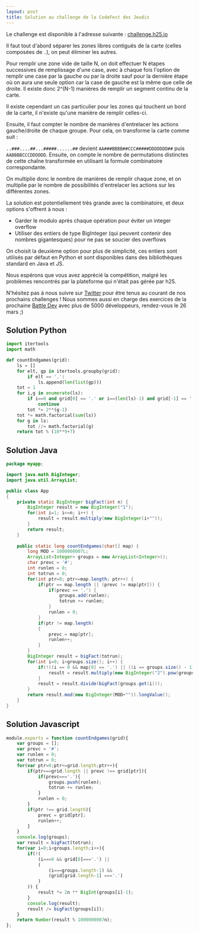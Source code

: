 ```yaml
---
layout: post
title: Solution au challenge de la CodeFest des Jeudis
---
```


Le challenge est disponible à l'adresse suivante : [challenge.h25.io](https://challenge.h25.io)

Il faut tout d'abord séparer les zones libres contiguës de la carte (celles composées de `.`), on peut éliminer les autres.

Pour remplir une zone vide de taille N, on doit effectuer N étapes successives de remplissage d'une case, avec à chaque fois l'option de remplir une case par la gauche ou par la droite sauf pour la dernière étape où on aura une seule option car la case de gauche est la même que celle de droite. Il existe donc 2^(N-1) manières de remplir un segment continu de la carte.

Il existe cependant un cas particulier pour les zones qui touchent un bord de la carte, il n'existe qu'une manière de remplir celles-ci.

Ensuite, il faut compter le nombre de manières d'entrelacer les actions gauche/droite de chaque groupe. Pour cela, on transforme la carte comme suit :

`..###....##...#####......##` devient `AA###BBBB##CCC#####DDDDDDD##` puis `AABBBBCCCDDDDDD`. Ensuite, on compte le nombre de permutations distinctes de cette chaîne transformée en utilisant la formule combinatoire correspondante.

On multiplie donc le nombre de manières de remplir chaque zone, et on multiplie par le nombre de possibilités d'entrelacer les actions sur les différentes zones.

La solution est potentiellement très grande avec la combinatoire, et deux options s'offrent à nous :

- Garder le modulo après chaque opération pour éviter un integer overflow
- Utiliser des entiers de type BigInteger (qui peuvent contenir des nombres gigantesques) pour ne pas se soucier des overflows

On choisit la deuxième option pour plus de simplicité, ces entiers sont utilisés par défaut en Python et sont disponibles dans des bibliothèques standard en Java et JS.

Nous espérons que vous avez apprécié la compétition, malgré les problèmes rencontrés par la plateforme qui n'était pas gérée par h25.

N'hésitez pas à nous suivre sur [Twitter](https://twitter.com/h25io) pour être tenus au courant de nos prochains challenges ! Nous sommes aussi en charge des exercices de la prochaine [Battle Dev](https://battledev.blogdumoderateur.com/) avec plus de 5000 développeurs, rendez-vous le 26 mars ;)

## Solution Python

```python
import itertools
import math

def countEndgames(grid):
    ls = []
    for elt, gp in itertools.groupby(grid):
        if elt == '.':
            ls.append(len(list(gp)))
    tot = 1
    for i,g in enumerate(ls):
        if i==0 and grid[0] == '.' or i==(len(ls)-1) and grid[-1] == '.':
            continue
        tot *= 2**(g-1)
    tot *= math.factorial(sum(ls))
    for g in ls:
        tot //= math.factorial(g)
    return tot % (10**9+7)
```

## Solution Java

```java
package myapp;

import java.math.BigInteger;
import java.util.ArrayList;

public class App
{
	private static BigInteger bigFact(int n) {
		BigInteger result = new BigInteger("1");
		for(int i=1; i<=n; i++) {
			result = result.multiply(new BigInteger(i+""));
		}
		return result;
	}
	
    public static long countEndgames(char[] map) {
		long MOD = 1000000007L;
		ArrayList<Integer> groups = new ArrayList<Integer>();
		char prevc = '#';
		int runlen = 0;
		int totrun = 0;
		for(int ptr=0; ptr<=map.length; ptr++) {
			if(ptr == map.length || (prevc != map[ptr])) {
				if(prevc == '.') {
					groups.add(runlen);
					totrun += runlen;
				}
				runlen = 0;
			}
			if(ptr != map.length)
			{
				prevc = map[ptr];
				runlen++;
			}
		}
		BigInteger result = bigFact(totrun);
		for(int i=0; i<groups.size(); i++) {
			if(!((i == 0 && map[0] == '.') || ((i == groups.size() - 1) && (map[map.length - 1] == '.')))) {
				result = result.multiply(new BigInteger("2").pow(groups.get(i)-1));
			}
			result = result.divide(bigFact(groups.get(i)));
		}
		return result.mod(new BigInteger(MOD+"")).longValue();
    }
}
```

## Solution Javascript

```javascript
module.exports = function countEndgames(grid){
    var groups = [];
    var prevc = '#';
    var runlen = 0;
    var totrun = 0;
    for(var ptr=0;ptr<=grid.length;ptr++){
        if(ptr===grid.length || prevc !== grid[ptr]){
            if(prevc==='.'){
                groups.push(runlen);
                totrun += runlen;
            }
            runlen = 0;
        }
        if(ptr !== grid.length){
            prevc = grid[ptr];
            runlen++;
        }
    }
    console.log(groups);
    var result = bigFact(totrun);
    for(var i=0;i<groups.length;i++){
        if(!(
            (i===0 && grid[0]==='.') || 
            (
                (i===groups.length-1) && 
                (grid[grid.length-1] ==='.')
            )
        )) {
            result *= 2n ** BigInt(groups[i]-1);
        }
        console.log(result);
        result /= bigFact(groups[i]);
    }
	return Number(result % 1000000007n);
};
```
